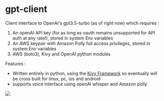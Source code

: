 # gpt-client

Client interface to OpenAI's gpt3.5-turbo (as of right now) which requires : 

1. An openAI API key (for as long as oauth remains unsupported for API auth at any rate!), stored in system Env variables
2. An AWS keypair with Amazon Polly full access privileges, stored in system Env variables
3. AWS (boto3), Kivy and OpenAI python modules

Features : 

- Written entirely in python, using the [Kivy Framework](https://kivy.org) so eventually will be cross built for linux, pc, ios and android
- supports voice interface using openAI whisper and Amazon polly

![](https://github.com/richarddun/gpt-client/blob/master/gpt-client.png)

